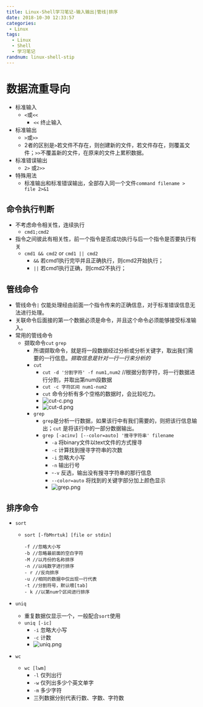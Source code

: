 ```yaml
---
title: Linux-Shell学习笔记-输入输出|管线|排序
date: 2018-10-30 12:33:57
categories: 
 - Linux
tags:
  - Linux
  - Shell
  - 学习笔记
randnum: linux-shell-stip
---
```


# 数据流重导向

- 标准输入
  - `<`或`<<`
    - `<<` 终止输入
- 标准输出
  - `>`或`>>`
  - 2者的区别是`>`若文件不存在，则创建新的文件，若文件存在，则覆盖文件；`>>`不覆盖新的文件，在原来的文件上累积数据。
- 标准错误输出
  - `2>` 或`2>>`
- 特殊用法
  - 标准输出和标准错误输出，全部存入同一个文件`command filename > file 2>&1 `
<!--more-->
## 命令执行判断

- 不考虑命令相关性，连续执行
  - `cmd1;cmd2`
- 指令之间彼此有相关性，前一个指令是否成功执行与后一个指令是否要执行有关
  - `cmd1 && cmd2` or `cmd1 || cmd2 `
    - `&&` 若cmd1执行完毕并且正确执行，则cmd2开始执行；
    - `||` 若cmd1执行正确，则cmd2不执行；

## 管线命令

- 管线命令`|` 仅能处理经由前面一个指令传来的正确信息，对于标准错误信息无法进行处理。
- 关联命令后面接的第一个数据必须是命令，并且这个命令必须能够接受标准输入。
- 常用的管线命令
  - 撷取命令`cut` `grep`
    - 所谓撷取命令，就是将一段数据经过分析或分析关键字，取出我们需要的一行信息。*撷取信息是针对一行一行来分析的*
    - `cut`
      - `cut -d '分割字符' -f num1,num2` //根据分割字符，将一行数据进行分割，并取出第num段数据
      - `cut -c 字符区间 num1-num2`  
      - `cut` 命令分析有多个空格的数据时，会比较吃力。
       - ![cut-c.png][1]
       - ![cut-d.png][2]
    - `grep` 
      - `grep`是分析一行数据，如果该行中有我们需要的，则把该行信息输出；`cut` 是将该行中的一部分数据输出。
      - `grep [-acinv] [--color=auto] '搜寻字符串' filename`
        - `-a` 将binary文件以text文件的方式搜寻
        - `-c` 计算找到搜寻字符串的次数
        - `-i`  忽略大小写
        - `-n` 输出行号
        - -`-v` 反选，输出没有搜寻字符串的那行信息
        - `--color=auto` 将找到的关键字部分加上颜色显示
         - ![grep.png][3]

## 排序命令

- `sort`

  - `sort [-fbMnrtuk] [file or stdin]`

    ```
    -f //忽略大小写
    -b //忽略最前面的空白字符
    -M //以月份的名称排序
    -n //以纯数字进行排序
    - r //反向排序
    -u //相同的数据中仅出现一行代表
    -t //分割符号，默认喂[tab]
    - k //以第num个区间进行排序
    ```

- `uniq`

  - 重复数据仅显示一个，一般配合`sort`使用 
  - `uniq [-ic]`
    - `-i` 忽略大小写
    - `-c` 计数
     - ![uniq.png][4]

- `wc`

  - `wc [lwm]`
    - `-l` 仅列出行
    - `-w` 仅列出多少个英文单字
    - `-m` 多少字符
    - 三列数据分别代表行数、字数、字符数


  [1]: http://kim.baby-time.cn/usr/uploads/2018/10/3762630177.png
  [2]: http://kim.baby-time.cn/usr/uploads/2018/10/1400863330.png
  [3]: http://kim.baby-time.cn/usr/uploads/2018/10/4167538529.png
  [4]: http://kim.baby-time.cn/usr/uploads/2018/10/3842922739.png
